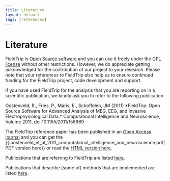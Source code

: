 ```yaml
---
title: Literature
layout: default
tags: [references]
---
```


# Literature

FieldTrip is [Open Source software](http://www.opensource.org) and you can use it freely under the  [GPL license](http://www.gnu.org/copyleft/gpl.html) without other restrictions. However, we do appreciate getting acknowledged for the contribution of our project to your research. Please note that your references to FieldTrip also help us to ensure continued funding for the FieldTrip project, code development and support.

If you have used FieldTrip for the analysis that you are reporting on in a scientific publication, we kindly ask you to refer to the following publication

<div class="alert-warning">
Oostenveld, R., Fries, P., Maris, E., Schoffelen, JM (2011) *FieldTrip: Open Source Software for Advanced Analysis of MEG, EEG, and Invasive Electrophysiological Data.* Computational Intelligence and Neuroscience, Volume 2011, doi:10.1155/2011/156869
</div>

The FieldTrip reference paper has been published in an [Open Access journal](http://en.wikipedia.org/wiki/Open_access_journal) and you can get the {{:oostenveld_et_al_2011_computational_intelligence_and_neuroscience.pdf|PDF version here}} or read  the [HTML version here](http://www.hindawi.com/journals/cin/2011/156869).

Publications that are referring to FieldTrip are listed [here](/publications). 

Publications that describe (some of) methods that are implemented are listed [here](/references_to_implemented_methods).

